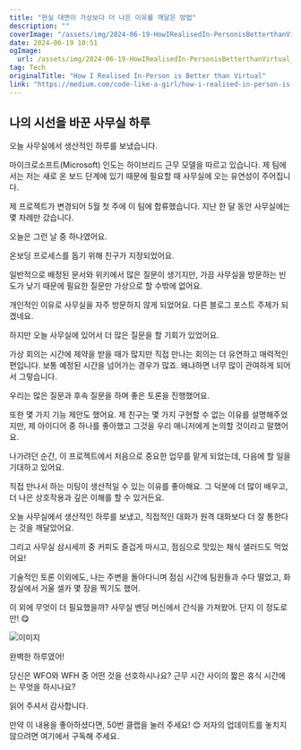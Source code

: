 ```yaml
---
title: "현실 대면이 가상보다 더 나은 이유를 깨달은 방법"
description: ""
coverImage: "/assets/img/2024-06-19-HowIRealisedIn-PersonisBetterthanVirtual_0.png"
date: 2024-06-19 10:51
ogImage:
  url: /assets/img/2024-06-19-HowIRealisedIn-PersonisBetterthanVirtual_0.png
tag: Tech
originalTitle: "How I Realised In-Person is Better than Virtual"
link: "https://medium.com/code-like-a-girl/how-i-realised-in-person-is-better-than-virtual-a458fbb362b9"
---
```


## 나의 시선을 바꾼 사무실 하루

오늘 사무실에서 생산적인 하루를 보냈습니다.

마이크로소프트(Microsoft) 인도는 하이브리드 근무 모델을 따르고 있습니다. 제 팀에서는 저는 새로 온 보드 단계에 있기 때문에 필요할 때 사무실에 오는 유연성이 주어집니다.

제 프로젝트가 변경되어 5월 첫 주에 이 팀에 합류했습니다. 지난 한 달 동안 사무실에는 몇 차례만 갔습니다.

<div class="content-ad"></div>

오늘은 그런 날 중 하나였어요.

온보딩 프로세스를 돕기 위해 친구가 지정되었어요.

일반적으로 배정된 문서와 위키에서 많은 질문이 생기지만, 가끔 사무실을 방문하는 빈도가 낮기 때문에 필요한 질문만 가상으로 할 수밖에 없어요.

개인적인 이유로 사무실을 자주 방문하지 않게 되었어요. 다른 블로그 포스트 주제가 되겠네요.

<div class="content-ad"></div>

하지만 오늘 사무실에 있어서 더 많은 질문을 할 기회가 있었어요.

가상 회의는 시간에 제약을 받을 때가 많지만 직접 만나는 회의는 더 유연하고 매력적인 편입니다. 보통 예정된 시간을 넘어가는 경우가 많죠. 왜냐하면 너무 많이 관여하게 되어서 그렇습니다.

우리는 많은 질문과 후속 질문을 하며 좋은 토론을 진행했어요.

또한 몇 가지 기능 제안도 했어요. 제 친구는 몇 가지 구현할 수 없는 이유를 설명해주었지만, 제 아이디어 중 하나를 좋아했고 그것을 우리 매니저에게 논의할 것이라고 말했어요.

<div class="content-ad"></div>

나가려던 순간, 이 프로젝트에서 처음으로 중요한 업무를 맡게 되었는데, 다음에 할 일을 기대하고 있어요.

직접 만나서 하는 미팅이 생산적일 수 있는 이유를 좋아해요. 그 덕분에 더 많이 배우고, 더 나은 상호작용과 깊은 이해를 할 수 있거든요.

오늘 사무실에서 생산적인 하루를 보냈고, 직접적인 대화가 원격 대화보다 더 잘 통한다는 것을 깨달았어요.

그리고 사무실 삼시세끼 중 커피도 즐겁게 마시고, 점심으로 맛있는 채식 샐러드도 먹었어요!

<div class="content-ad"></div>

기술적인 토론 이외에도, 나는 주변을 돌아다니며 점심 시간에 팀원들과 수다 떨었고, 화장실에서 거울 셀카 몇 장을 찍기도 했어.

이 외에 무엇이 더 필요했을까? 사무실 벤딩 머신에서 간식을 가져왔어. 단지 이 정도로만! 😋

![이미지](/assets/img/2024-06-19-HowIRealisedIn-PersonisBetterthanVirtual_0.png)

완벽한 하루였어!

<div class="content-ad"></div>

당신은 WFO와 WFH 중 어떤 것을 선호하시나요?
근무 시간 사이의 짧은 휴식 시간에는 무엇을 하시나요?

읽어 주셔서 감사합니다.

만약 이 내용을 좋아하셨다면, 50번 클랩을 눌러 주세요! 😊
저자의 업데이트를 놓치지 않으려면 여기에서 구독해 주세요.
